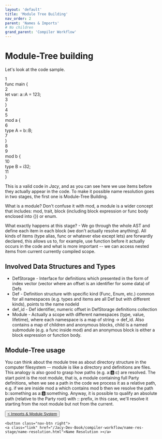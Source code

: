 ```yaml
---
layout: 'default'
title: 'Module Tree Building'
nav_order: 2
parent: 'Names & Imports'
# No children
grand_parent: 'Compiler Workflow'
---
```


# Module-Tree building

Let's look at the code sample.

<div class="code-fence highlight-jc hljs">
            <div class="line-num" data-line-num="1">1</div><div class="line"><span class="hljs-keyword">func</span> <span class="hljs-title function_">main</span> {</div><div class="line-num" data-line-num="2">2</div><div class="line">    <span class="hljs-keyword">let</span> <span class="hljs-variable">var</span>: a::A = <span class="hljs-number">123</span>;</div><div class="line-num" data-line-num="3">3</div><div class="line">}</div><div class="line-num" data-line-num="4">4</div><div class="line"></div><div class="line-num" data-line-num="5">5</div><div class="line"><span class="hljs-keyword">mod</span> <span class="hljs-title class_">a</span> {</div><div class="line-num" data-line-num="6">6</div><div class="line">    <span class="hljs-keyword">type</span> <span class="hljs-title class_">A</span> = b::B;</div><div class="line-num" data-line-num="7">7</div><div class="line">}</div><div class="line-num" data-line-num="8">8</div><div class="line"></div><div class="line-num" data-line-num="9">9</div><div class="line"><span class="hljs-keyword">mod</span> <span class="hljs-title class_">b</span> {</div><div class="line-num" data-line-num="10">10</div><div class="line">    <span class="hljs-keyword">type</span> <span class="hljs-title class_">B</span> = <span class="hljs-type">i32</span>;</div><div class="line-num" data-line-num="11">11</div><div class="line">}</div>
        </div>

This is a valid code in _Jacy_, and as you can see here we use items before they actually appear in the code. To make it
possible name resolution goes in two stages, the first one is Module-Tree Building.

What is a module? Don't confuse it with <span class="inline-code line-numbers highlight-jc hljs"><span class="hljs-keyword">mod</span></span>, a module is a wider concept that includes: <span class="inline-code line-numbers highlight-jc hljs"><span class="hljs-keyword">mod</span></span>, <span class="inline-code line-numbers highlight-jc hljs"><span class="hljs-keyword">trait</span></span>, block
(including block expression or <span class="inline-code line-numbers highlight-jc hljs"><span class="hljs-keyword">func</span></span> body enclosed into <span class="inline-code line-numbers highlight-jc hljs">{}</span>) or <span class="inline-code line-numbers highlight-jc hljs"><span class="hljs-keyword">enum</span></span>.

What exactly happens at this stage? - We go through the whole AST and define each item in each block (we don't actually
resolve anything). All kinds of items (<span class="inline-code line-numbers highlight-jc hljs"><span class="hljs-keyword">type</span></span> alias, <span class="inline-code line-numbers highlight-jc hljs"><span class="hljs-keyword">func</span></span> or whatever else except <span class="inline-code line-numbers highlight-jc hljs"><span class="hljs-keyword">let</span></span>s) are forwardly declared, this
allows us to, for example, use function before it actually occurs in the code and what is more important -- we can
access nested items from current currently compiled scope.

## Involved Data Structures and Types

* <span class="inline-code line-numbers highlight-jc hljs">DefStorage</span> - Interface for definitions which presented in the form of index vector (vector where an offset is an identifier for some data) of <span class="inline-code line-numbers highlight-jc hljs">Def</span>s
* <span class="inline-code line-numbers highlight-jc hljs">Def</span> - Definition structure with specific kind (<span class="inline-code line-numbers highlight-jc hljs">Func</span>, <span class="inline-code line-numbers highlight-jc hljs">Enum</span>, etc.) common for all namespaces (e.g. types and items
  are all <span class="inline-code line-numbers highlight-jc hljs">Def</span> but with different kinds), points to the name <span class="inline-code line-numbers highlight-jc hljs">nodeId</span>
* <span class="inline-code line-numbers highlight-jc hljs">def_id</span> - <span class="inline-code line-numbers highlight-jc hljs">Def</span> identifier, numeric offset in <span class="inline-code line-numbers highlight-jc hljs">DefStorage</span> definitions collection
* <span class="inline-code line-numbers highlight-jc hljs">Module</span> - Actually a scope with different namespaces (type, value, lifetime), where each namespace is a map of
  <span class="inline-code line-numbers highlight-jc hljs">string <span class="hljs-operator">-&gt;</span> def_id</span>. Also contains a map of children and anonymous blocks, child is a named submodule (e.g. a <span class="inline-code line-numbers highlight-jc hljs"><span class="hljs-keyword">func</span></span>
  inside <span class="inline-code line-numbers highlight-jc hljs"><span class="hljs-keyword">mod</span></span>) and an anonymous block is either a block expression or function body.

## Module-Tree usage

You can think about the module tree as about directory structure in the computer filesystem -- module is like a
directory and definitions are files. This analogy is also good to grasp how paths (e.g. <span class="inline-code line-numbers highlight-jc hljs">a::b::c</span>) are resolved. The
start point is the root module, that is, a module containing full Party definitions, when we see a path in the code we
process it as a relative path, e.g. if we are inside <span class="inline-code line-numbers highlight-jc hljs"><span class="hljs-keyword">mod</span> <span class="hljs-title class_">a</span></span> which contains <span class="inline-code line-numbers highlight-jc hljs"><span class="hljs-keyword">mod</span> <span class="hljs-title class_">b</span></span> then we resolve the path
<span class="inline-code line-numbers highlight-jc hljs">b::something</span> as <span class="inline-code line-numbers highlight-jc hljs">a::b::something</span>. Anyway, it is possible to qualify an absolute path (relative to the Party root)
with <span class="inline-code line-numbers highlight-jc hljs">::</span> prefix, in this case, we'll resolve it starting from the root module but not from the current.
<div class="nav-btn-block">
    <button class="nav-btn left">
    <a class="link" href="/Jacy-Dev-Book/compiler-workflow/name-res-stage/importation-&-module-system.html">< Imports & Module System</a>
</button>

    <button class="nav-btn right">
    <a class="link" href="/Jacy-Dev-Book/compiler-workflow/name-res-stage/name-resolution.html">Name Resolution ></a>
</button>

</div>
